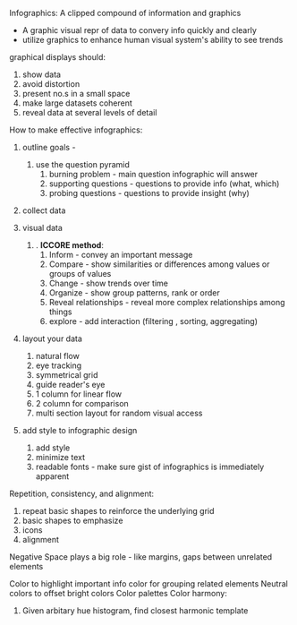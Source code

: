 

Infographics: A clipped compound of information and graphics
- A graphic visual repr of data to convery info quickly and clearly
- utilize graphics to enhance human visual system's ability to see trends

graphical displays should:
1. show data
2. avoid distortion 
3. present no.s in a small space
4. make large datasets coherent
5. reveal data at several levels of detail



How to make effective infographics:
1. outline goals -
	1. use the question pyramid
		1. burning problem - main question infographic will answer
		2. supporting questions - questions to provide info (what, which)
		3. probing questions - questions to provide insight (why)
	
2. collect data
3. visual data
	1. . **ICCORE method**:
		1. Inform - convey an important message
		2. Compare - show similarities or differences among values or groups of values
		3. Change - show trends over time
		4. Organize - show group patterns, rank or order
		5. Reveal relationships - reveal more complex relationships among things
		6. explore - add interaction (filtering , sorting, aggregating)
5. layout your data 
	1. natural flow
	2. eye tracking
	3. symmetrical grid
	4. guide reader's eye
	5. 1 column for linear flow
	6. 2 column for comparison
	7. multi section layout for random visual access
6. add style to infographic design
	1. add style
	2. minimize text
	3. readable fonts - make sure gist of infographics is immediately apparent


Repetition, consistency, and alignment:
1. repeat basic shapes to reinforce the underlying grid
2. basic shapes to emphasize
3. icons
4. alignment

Negative Space plays a big role - like margins, gaps between unrelated elements


Color to highlight important info
color for grouping related elements
Neutral colors to offset bright colors
Color palettes
Color harmony:
1. Given arbitary hue histogram, find closest harmonic template




